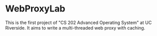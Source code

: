 WebProxyLab
===========

This is the first project of "CS 202 Advanced Operating System" at UC Riverside. It aims to write a multi-threaded web proxy with caching.